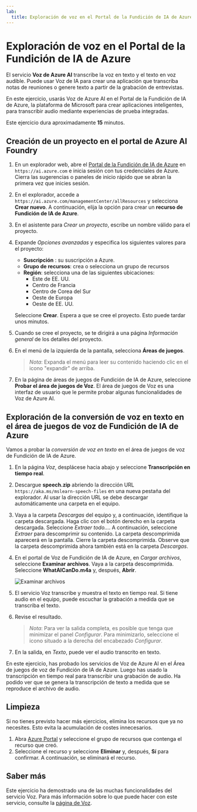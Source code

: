 ```yaml
---
lab:
  title: Exploración de voz en el Portal de la Fundición de IA de Azure
---
```


# Exploración de voz en el Portal de la Fundición de IA de Azure

El servicio **Voz de Azure AI** transcribe la voz en texto y el texto en voz audible. Puede usar Voz de IA para crear una aplicación que transcriba notas de reuniones o genere texto a partir de la grabación de entrevistas.

En este ejercicio, usarás Voz de Azure AI en el Portal de la Fundición de IA de Azure, la plataforma de Microsoft para crear aplicaciones inteligentes, para transcribir audio mediante experiencias de prueba integradas. 

Este ejercicio dura aproximadamente **15** minutos.

## Creación de un proyecto en el portal de Azure AI Foundry

1. En un explorador web, abre el [Portal de la Fundición de IA de Azure](https://ai.azure.com) en `https://ai.azure.com` e inicia sesión con tus credenciales de Azure. Cierra las sugerencias o paneles de inicio rápido que se abran la primera vez que inicies sesión. 

1. En el explorador, accede a `https://ai.azure.com/managementCenter/allResources` y selecciona **Crear nuevo**. A continuación, elija la opción para crear un **recurso de Fundición de IA de Azure**.

1. En el asistente para *Crear un proyecto*, escribe un nombre válido para el proyecto.

1. Expande *Opciones avanzadas* y especifica los siguientes valores para el proyecto:
    - **Suscripción** : su suscripción a Azure.
    - **Grupo de recursos**: crea o selecciona un grupo de recursos
    - **Región**: selecciona una de las siguientes ubicaciones:
        * Este de EE. UU.
        * Centro de Francia
        * Centro de Corea del Sur
        * Oeste de Europa
        * Oeste de EE. UU.

    Seleccione **Crear**. Espera a que se cree el proyecto. Esto puede tardar unos minutos.

1. Cuando se cree el proyecto, se te dirigirá a una página *Información general* de los detalles del proyecto.
 
1. En el menú de la izquierda de la pantalla, selecciona **Áreas de juegos**.

    >*Nota*: Expanda el menú para leer su contenido haciendo clic en el icono "expandir" de arriba.

1. En la página de áreas de juegos de Fundición de IA de Azure, seleccione **Probar el área de juegos de Voz**. El área de juegos de Voz es una interfaz de usuario que le permite probar algunas funcionalidades de Voz de Azure AI.

## Exploración de la conversión de voz en texto en el área de juegos de voz de Fundición de IA de Azure

Vamos a probar la *conversión de voz en texto* en el área de juegos de voz de Fundición de IA de Azure. 

1. En la página *Voz*, desplácese hacia abajo y seleccione **Transcripción en tiempo real**.

1. Descargue **speech.zip** abriendo la dirección URL `https://aka.ms/mslearn-speech-files` en una nueva pestaña del explorador. Al usar la dirección URL se debe descargar automáticamente una carpeta en el equipo. 

1. Vaya a la carpeta *Descargas* del equipo y, a continuación, identifique la carpeta descargada. Haga clic con el botón derecho en la carpeta descargada. Seleccione *Extraer todo...*. A continuación, seleccione *Extraer* para descomprimir su contenido. La carpeta descomprimida aparecerá en la pantalla. Cierre la carpeta descomprimida. Observe que la carpeta descomprimida ahora también está en la carpeta *Descargas*.    

1. En el portal de Voz de Fundición de IA de Azure, en *Cargar archivos*, seleccione **Examinar archivos**. Vaya a la carpeta descomprimida. Seleccione **WhatAICanDo.m4a** y, después, **Abrir**.

    ![Examinar archivos](media/recognize-synthesize-speech/browse-files-speech.png)

1. El servicio Voz transcribe y muestra el texto en tiempo real. Si tiene audio en el equipo, puede escuchar la grabación a medida que se transcriba el texto.

1. Revise el resultado. 

    >*Nota*: Para ver la salida completa, es posible que tenga que minimizar el panel *Configurar*. Para minimizarlo, seleccione el icono situado a la derecha del encabezado *Configurar*.

1. En la salida, en *Texto*, puede ver el audio transcrito en texto. 

En este ejercicio, has probado los servicios de Voz de Azure AI en el Área de juegos de voz de Fundición de IA de Azure. Luego has usado la transcripción en tiempo real para transcribir una grabación de audio. Ha podido ver que se genera la transcripción de texto a medida que se reproduce el archivo de audio.

## Limpieza

Si no tienes previsto hacer más ejercicios, elimina los recursos que ya no necesites. Esto evita la acumulación de costes innecesarios.

1. Abra [Azure Portal]( https://portal.azure.com) y seleccione el grupo de recursos que contenga el recurso que creó.
1. Seleccione el recurso y seleccione **Eliminar** y, después, **Sí** para confirmar. A continuación, se eliminará el recurso.

## Saber más

Este ejercicio ha demostrado una de las muchas funcionalidades del servicio Voz. Para más información sobre lo que puede hacer con este servicio, consulte la [página de Voz](https://azure.microsoft.com/services/cognitive-services/speech-services).
